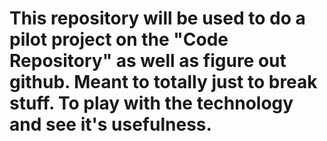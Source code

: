 # This repository will be used to do a pilot project on the "Code Repository" as well as figure out github. Meant to totally just to break stuff. To play with the technology and see it's usefulness.
